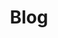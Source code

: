 ---
title: "Blog"
description: "Personal blog"
slug: "blog"
image: "blog-web.jpg"
style:
    background: "#8ea885"
    color: "#fff"
---